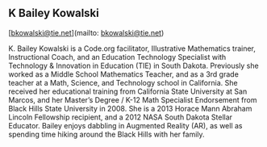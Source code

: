 ## K Bailey Kowalski

[bkowalski@tie.net](mailto: bkowalski@tie.net)

K. Bailey Kowalski is a Code.org facilitator, Illustrative Mathematics trainer, Instructional Coach, and an Education Technology Specialist with Technology & Innovation in Education (TIE) in South Dakota. Previously she worked as a Middle School Mathematics Teacher, and as a 3rd grade teacher at a Math, Science, and Technology school in California. She received her educational training from California State University at San Marcos, and her Master’s Degree / K-12 Math Specialist Endorsement from Black Hills State University in 2008. She is a 2013 Horace Mann Abraham Lincoln Fellowship recipient, and a 2012 NASA South Dakota Stellar Educator.  Bailey enjoys dabbling in Augmented Reality (AR), as well as spending time hiking around the Black Hills with her family.
